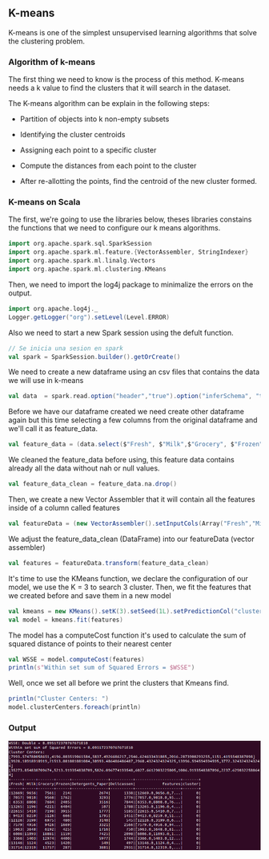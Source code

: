 ## K-means

K-means is one of the simplest unsupervised learning algorithms that solve the clustering problem. 

### Algorithm of k-means
The first thing we need to know is the process of this method. K-means needs a k value to find the clusters that it will search in the dataset. 

The K-means algorithm can be explain in the following steps:

- Partition of objects into k non-empty subsets

- Identifying the cluster centroids

- Assigning each point to a specific cluster

- Compute the distances from each point to the cluster

- After re-allotting the points, find the centroid of the new cluster formed.

### K-means on Scala

The first, we're going to use the libraries below, theses libraries constains the functions that we need to configure our k means algorithms.
```scala
import org.apache.spark.sql.SparkSession
import org.apache.spark.ml.feature.{VectorAssembler, StringIndexer}
import org.apache.spark.ml.linalg.Vectors
import org.apache.spark.ml.clustering.KMeans

```
Then, we need to import the log4j package to minimalize the errors on the output.

```scala
import org.apache.log4j._
Logger.getLogger("org").setLevel(Level.ERROR)

```
Also we need to start a new Spark session using the defult function.
```scala
// Se inicia una sesion en spark
val spark = SparkSession.builder().getOrCreate()
```
We need to create a new dataframe using an csv files that contains the data we will use in k-means

```scala
val data  = spark.read.option("header","true").option("inferSchema", "true").format("csv").load("Wholesale customers data.csv")
```
Before we have our dataframe created we need create other dataframe again but this time selecting a few columns from the original dataframe and we'll call it as feature_data.

```scala
val feature_data = (data.select($"Fresh", $"Milk",$"Grocery", $"Frozen", $"Detergents_Paper", $"Delicassen"))
```
We cleaned the feature_data before using, this feature data contains already all the data without nah or null values. 

```scala
val feature_data_clean = feature_data.na.drop()

```

Then, we create a new Vector Assembler that it will contain all the features inside of a column called features
```scala
val featureData = (new VectorAssembler().setInputCols(Array("Fresh","Milk", "Grocery","Frozen", "Detergents_Paper","Delicassen")).setOutputCol("features"))
```
We adjust the feature_data_clean (DataFrame) into our featureData (vector assembler) 
```scala
val features = featureData.transform(feature_data_clean)
```
It's time to use the KMeans function, we declare the configuration of our model, we use the K = 3 to search 3 cluster. Then, we fit the features that we created before and save them in a new model
```scala
val kmeans = new KMeans().setK(3).setSeed(1L).setPredictionCol("cluster")
val model = kmeans.fit(features)
```
The model has a computeCost function it's used to calculate the  sum of squared distance of points to their nearest center
```scala
val WSSE = model.computeCost(features)
println(s"Within set sum of Squared Errors = $WSSE")
```
Well, once we set all before we print the clusters that Kmeans find.
```scala
println("Cluster Centers: ")
model.clusterCenters.foreach(println)
```

### Output
![Kmeans](kmeans.png)